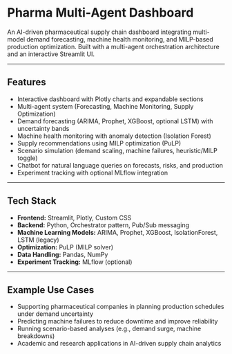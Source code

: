 
# Pharma Multi-Agent Dashboard

An AI-driven pharmaceutical supply chain dashboard integrating multi-model demand forecasting, machine health monitoring, and MILP-based production optimization.
Built with a multi-agent orchestration architecture and an interactive Streamlit UI.

---

## Features

* Interactive dashboard with Plotly charts and expandable sections
* Multi-agent system (Forecasting, Machine Monitoring, Supply Optimization)
* Demand forecasting (ARIMA, Prophet, XGBoost, optional LSTM) with uncertainty bands
* Machine health monitoring with anomaly detection (Isolation Forest)
* Supply recommendations using MILP optimization (PuLP)
* Scenario simulation (demand scaling, machine failures, heuristic/MILP toggle)
* Chatbot for natural language queries on forecasts, risks, and production
* Experiment tracking with optional MLflow integration

---

## Tech Stack

* **Frontend:** Streamlit, Plotly, Custom CSS
* **Backend:** Python, Orchestrator pattern, Pub/Sub messaging
* **Machine Learning Models:** ARIMA, Prophet, XGBoost, IsolationForest, LSTM (legacy)
* **Optimization:** PuLP (MILP solver)
* **Data Handling:** Pandas, NumPy
* **Experiment Tracking:** MLflow (optional)

---

## Example Use Cases

* Supporting pharmaceutical companies in planning production schedules under demand uncertainty
* Predicting machine failures to reduce downtime and improve reliability
* Running scenario-based analyses (e.g., demand surge, machine breakdowns)
* Academic and research applications in AI-driven supply chain analytics


